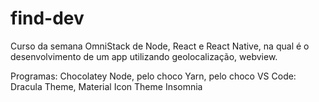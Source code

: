 # find-dev
Curso da semana OmniStack de Node, React e React Native, na qual é o desenvolvimento de um app utilizando geolocalização, webview.

Programas:
Chocolatey
Node, pelo choco
Yarn, pelo choco
VS Code: Dracula Theme, Material Icon Theme
Insomnia
